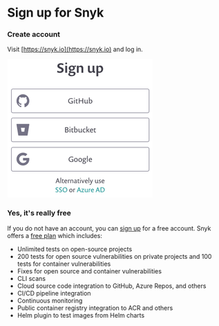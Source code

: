 # Sign up for Snyk

### Create account

Visit [https://snyk.io](https://snyk.io) and log in.

![](../../../.gitbook/assets/snyk_login_01.png)

### Yes, it's really free

If you do not have an account, you can [sign up](https://app.snyk.io/signup) for a free account. Snyk offers a [free plan](https://snyk.io/plans/) which includes:

* Unlimited tests on open-source projects
* 200 tests for open source vulnerabilities on private projects and 100 tests for container vulnerabilities
* Fixes for open source and container vulnerabilities
* CLI scans
* Cloud source code integration to GitHub, Azure Repos, and others
* CI/CD pipeline integration
* Continuous monitoring
* Public container registry integration to ACR and others
* Helm plugin to test images from Helm charts

